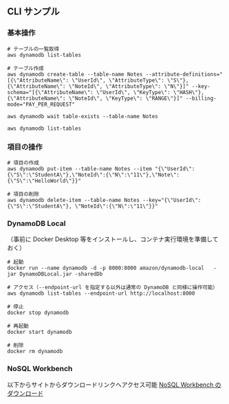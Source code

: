 ## CLI サンプル

### 基本操作

```
# テーブルの一覧取得
aws dynamodb list-tables 

# テーブル作成
aws dynamodb create-table --table-name Notes --attribute-definitions="[{\"AttributeName\": \"UserId\", \"AttributeType\": \"S\"}, {\"AttributeName\": \"NoteId\", \"AttributeType\": \"N\"}]" --key-schema="[{\"AttributeName\": \"UserId\", \"KeyType\": \"HASH\"}, {\"AttributeName\": \"NoteId\", \"KeyType\": \"RANGE\"}]" --billing-mode="PAY_PER_REQUEST"

aws dynamodb wait table-exists --table-name Notes

aws dynamodb list-tables
```

### 項目の操作
```
# 項目の作成
aws dynamodb put-item --table-name Notes --item "{\"UserId\":{\"S\":\"StudentA\"},\"NoteId\":{\"N\":\"11\"},\"Note\":{\"S\":\"HelloWorld\"}}"

# 項目の削除
aws dynamodb delete-item --table-name Notes --key="{\"UserId\": {\"S\":\"StudentA\"}, \"NoteId\":{\"N\":\"11\"}}"
```

### DynamoDB Local
（事前に Docker Desktop 等をインストールし、コンテナ実行環境を準備しておく）
```
# 起動
docker run --name dynamodb -d -p 8000:8000 amazon/dynamodb-local   -jar DynamoDBLocal.jar -sharedDb

# アクセス（--endpoint-url を指定する以外は通常の DynamoDB と同様に操作可能）
aws dynamodb list-tables --endpoint-url http://localhost:8000

# 停止
docker stop dynamodb 

# 再起動
docker start dynamodb

# 削除
docker rm dynamodb

```

### NoSQL Workbench
以下からサイトからダウンロードリンクへアクセス可能
[NoSQL Workbench のダウンロード](https://docs.aws.amazon.com/ja_jp/amazondynamodb/latest/developerguide/workbench.settingup.html)